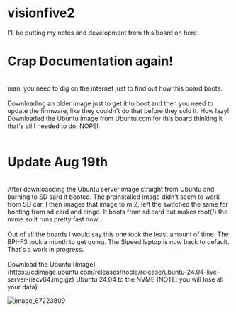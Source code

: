 # visionfive2

I'll be putting my notes and development from this board on here.
<br>
# Crap Documentation again!

<br>
man, you need to dig on the internet just to find out how this board boots. <br>
<br>
Downloading an older image just to get it to boot and then you need to update the firmware, like they couldn't do that before they sold it.  How lazy!
<br>
Downloaded the Ubuntu image from Ubuntu.com for this board thinking it that's all I needed to do, NOPE!
<br>
<br>

# Update Aug 19th
<br>
After downloaoding the Ubuntu server image straight from Ubuntu and burning to SD sard it booted. The preinstalled image didn't seem to work from SD car. I  then images that image to m.2, left the switched the same for booting from sd card and bingo. It boots from sd card but makes root(/) the nvme so it runs pretty fast now.
<br><br>
Out of all the boards I would say this one took the least amount of time. The BPI-F3 took a month to get going. The Sipeed laptop is now back to default.  That's a work in progress.
 
<br>
<br>
Download the Ubuntu [Image](https://cdimage.ubuntu.com/releases/noble/release/ubuntu-24.04-live-server-riscv64.img.gz) Ubuntu 24.04 to the NVME  (NOTE: you will lose all your data) <br> 


![image_67223809](https://github.com/user-attachments/assets/54a324f8-311c-488b-94a9-dd0856c71e20)

